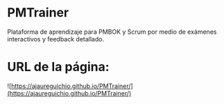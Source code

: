 # PMTrainer
Plataforma de aprendizaje para PMBOK y Scrum por medio de exámenes interactivos y feedback detallado.

# URL de la página:
![https://ajaureguichio.github.io/PMTrainer/](https://ajaureguichio.github.io/PMTrainer/)

